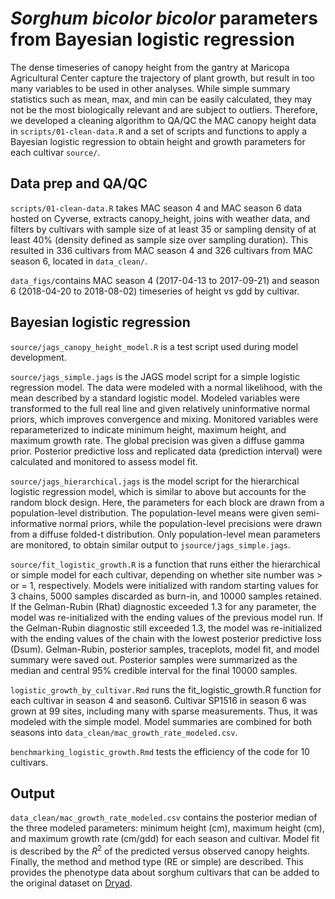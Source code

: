# *Sorghum bicolor bicolor* parameters from Bayesian logistic regression

The dense timeseries of canopy height from the gantry at Maricopa Agricultural Center capture the trajectory of plant growth, but result in too many variables to be used in other analyses. While simple summary statistics such as mean, max, and min can be easily calculated, they may not be the most biologically relevant and are subject to outliers. Therefore, we developed a cleaning algorithm to QA/QC the MAC canopy height data in `scripts/01-clean-data.R` and a set of scripts and functions to apply a Bayesian logistic regression to obtain height and growth parameters for each cultivar `source/`. 

## Data prep and QA/QC
`scripts/01-clean-data.R` takes MAC season 4 and MAC season 6 data hosted on Cyverse, extracts canopy_height, joins with weather data, and filters by cultivars with sample size of at least 35 or sampling density of at least 40% (density defined as sample size over sampling duration). This resulted in 336 cultivars from MAC season 4 and 326 cultivars from MAC season 6, located in `data_clean/`. 

`data_figs/`contains MAC season 4 (2017-04-13 to 2017-09-21) and season 6 (2018-04-20 to 2018-08-02) timeseries of height vs gdd by cultivar. 

## Bayesian logistic regression
`source/jags_canopy_height_model.R` is a test script used during model development. 

`source/jags_simple.jags` is the JAGS model script for a simple logistic regression model. The data were modeled with a normal likelihood, with the mean described by a standard logistic model. Modeled variables were transformed to the full real line and given relatively uninformative normal priors, which improves convergence and mixing. Monitored variables were reparameterized to indicate minimum height, maximum height, and maximum growth rate. The global precision was given a diffuse gamma prior. Posterior predictive loss and replicated data (prediction interval) were calculated and monitored to assess model fit. 

`source/jags_hierarchical.jags` is the model script for the hierarchical logistic regression model, which is similar to above but accounts for the random block design. Here, the parameters for each block are drawn from a population-level distribution. The population-level means were given semi-informative normal priors, while the population-level precisions were drawn from a diffuse folded-t distribution. Only population-level mean parameters are monitored, to obtain similar output to `jsource/jags_simple.jags`. 

`source/fit_logistic_growth.R` is a function that runs either the hierarchical or simple model for each cultivar, depending on whether site number was > or = 1, respectively. Models were initialized with random starting values for 3 chains, 5000 samples discarded as burn-in, and 10000 samples retained. If the Gelman-Rubin (Rhat) diagnostic exceeded 1.3 for any parameter, the model was re-initialized with the ending values of the previous model run. If the Gelman-Rubin diagnostic still exceeded 1.3, the model was re-initialized with the ending values of the chain with the lowest posterior predictive loss (Dsum). Gelman-Rubin, posterior samples, traceplots, model fit, and model summary were saved out. Posterior samples were summarized as the median and central 95% credible interval for the final 10000 samples. 

`logistic_growth_by_cultivar.Rmd` runs the fit_logistic_growth.R function for each cultivar in season 4 and season6. Cultivar SP1516 in season 6 was grown at 99 sites, including many with sparse measurements. Thus, it was modeled with the simple model. Model summaries are combined for both seasons into `data_clean/mac_growth_rate_modeled.csv`.

`benchmarking_logistic_growth.Rmd` tests the efficiency of the code for 10 cultivars. 

## Output
`data_clean/mac_growth_rate_modeled.csv` contains the posterior median of the three modeled parameters: minimum height (cm), maximum height (cm), and maximum growth rate (cm/gdd) for each season and cultivar. Model fit is described by the $R^2$ of the predicted versus observed canopy heights. Finally, the method and method type (RE or simple) are described. This provides the phenotype data about sorghum cultivars that can be added to the original dataset on [Dryad](https://datadryad.org/stash/dataset/doi:10.5061/dryad.4b8gtht99). 

